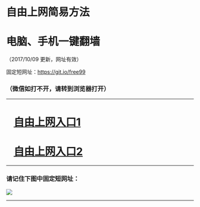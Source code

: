 ﻿# 自由上网简易方法

# 电脑、手机一键翻墙

（2017/10/09 更新，网址有效）

固定短网址：https://git.io/free99

### （微信如打不开，请转到浏览器打开）


***





# &nbsp;&nbsp; <a href="http://ft855910540.fwq-tz-1001.info/fwqtz01.html?t=100900116287 " target="_blank">自由上网入口1</a>
# &nbsp;&nbsp; <a href="http://ft228026605.fwq-tz-1002.info/fwqtz02.html?t=10090012983 " target="_blank">自由上网入口2</a>
***

### 请记住下图中固定短网址：

<img src="https://s3-us-west-2.amazonaws.com/fwq-1001/yjfq-20170905okok.png" /> 


***

